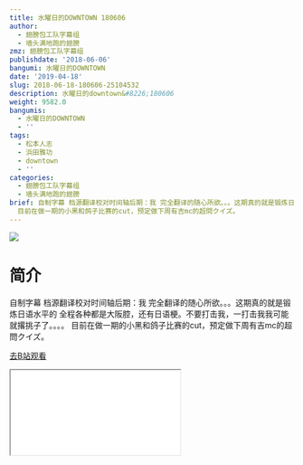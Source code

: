 ```yaml
---
title: 水曜日的DOWNTOWN 180606
author:
  - 翅膀包工队字幕组
  - 墙头满地跑的翅膀
zmz: 翅膀包工队字幕组
publishdate: '2018-06-06'
bangumi: 水曜日的DOWNTOWN
date: '2019-04-18'
slug: 2018-06-18-180606-25104532
description: 水曜日的downtown&#8226;180606
weight: 9582.0
bangumis:
  - 水曜日的DOWNTOWN
  - ''
tags:
  - 松本人志
  - 浜田雅功
  - downtown
  - ''
categories:
  - 翅膀包工队字幕组
  - 墙头满地跑的翅膀
brief: 自制字幕 档源翻译校对时间轴后期：我 完全翻译的随心所欲。。。这期真的就是锻炼日语水平的 全程各种都是大阪腔，还有日语梗。不要打击我，一打击我我可能就撂挑子了。。。。
  目前在做一期的小黑和鸽子比赛的cut，预定做下周有吉mc的超問クイズ。
---
```

![](https://i.imgur.com/2TLKUWl.jpg)
# 简介  
自制字幕
档源翻译校对时间轴后期：我
完全翻译的随心所欲。。。这期真的就是锻炼日语水平的
全程各种都是大阪腔，还有日语梗。不要打击我，一打击我我可能就撂挑子了。。。。
目前在做一期的小黑和鸽子比赛的cut，预定做下周有吉mc的超問クイズ。  

[去B站观看](https://www.bilibili.com/video/av25104532/)
<div class ="resp-container"><iframe class="testiframe" src="//player.bilibili.com/player.html?aid=25104532"", scrolling="no", allowfullscreen="true" > </iframe></div> 
